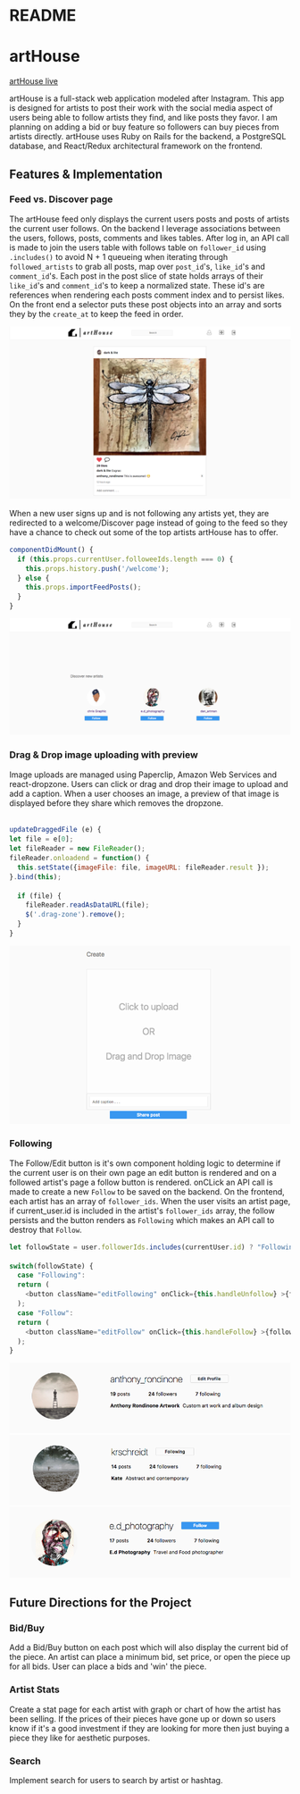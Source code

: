 # README

# artHouse

[artHouse live][heroku]

[heroku]: https://arthouse.herokuapp.com/#/signup

artHouse is a full-stack web application modeled after Instagram.  This app is designed for artists to post their work with the social media aspect of users being able to follow artists they find, and like posts they favor.  I am planning on adding a bid or buy feature so followers can buy pieces from artists directly.  artHouse uses Ruby on Rails for the backend, a PostgreSQL database, and React/Redux architectural framework on the frontend.

## Features & Implementation

### Feed vs. Discover page

The artHouse feed only displays the current users posts and posts of artists the current user follows. On the backend I leverage associations between the users, follows, posts, comments and likes tables.  After log in, an API call is made to join the users table with follows table on `follower_id` using `.includes()` to avoid N + 1 queueing when iterating through `followed_artists` to grab all posts, map over `post_id`'s, `like_id`'s and `comment_id`'s.  Each post in the post slice of state holds arrays of their `like_id`'s and `comment_id`'s to keep a normalized state.  These id's are references when rendering each posts comment index and to persist likes.  On the front end a selector puts these post objects into an array and sorts they by the `create_at` to keep the feed in order.

![image of feed](screenshots/feed.png)

When a new user signs up and is not following any artists yet, they are redirected to a welcome/Discover page instead of going to the feed so they have a chance to check out some of the top artists artHouse has to offer.  

```js
componentDidMount() {
  if (this.props.currentUser.followeeIds.length === 0) {
    this.props.history.push('/welcome');
  } else {
    this.props.importFeedPosts();
  }
}
```

![image of welcome](screenshots/welcome.png)


### Drag & Drop image uploading with preview

Image uploads are managed using Paperclip, Amazon Web Services and react-dropzone.  Users can click or drag and drop their image to upload and add a caption.  When a user chooses an image, a preview of that image is displayed before they share which removes the dropzone.

```js

updateDraggedFile (e) {
let file = e[0];
let fileReader = new FileReader();
fileReader.onloadend = function() {
  this.setState({imageFile: file, imageURL: fileReader.result });
}.bind(this);

  if (file) {
    fileReader.readAsDataURL(file);
    $('.drag-zone').remove();
  }
}
```

![image of create](screenshots/create.png)


### Following


The Follow/Edit button is it's own component holding logic to determine if the current user is on their own page an edit button is rendered and on a followed artist's page a follow button is rendered.  onCLick an API call is made to create a new `Follow` to be saved on the backend. On the frontend, each artist has an array of `follower_ids`.  When the user visits an artist page, if current_user.id is included in the artist's `follower_ids` array, the follow persists and the button renders as `Following` which makes an API call to destroy that `Follow`.


```js
let followState = user.followerIds.includes(currentUser.id) ? "Following" : "Follow";

switch(followState) {
  case "Following":
  return (
    <button className="editFollowing" onClick={this.handleUnfollow} >{followState}</button>
  );
  case "Follow":
  return (
    <button className="editFollow" onClick={this.handleFollow} >{followState}</button>
  );
}
```



![image of edit](screenshots/edit.png)
![image of following](screenshots/following.png)
![image of follow](screenshots/follow.png)



## Future Directions for the Project


### Bid/Buy

Add a Bid/Buy button on each post which will also display the current bid of the piece.  An artist can place a minimum bid, set price, or open the piece up for all bids.  User can place a bids and 'win' the piece.

### Artist Stats

Create a stat page for each artist with graph or chart of how the artist has been selling.  If the prices of their pieces have gone up or down so users know if it's a good investment if they are looking for more then just buying a piece they like for aesthetic purposes.


### Search

Implement search for users to search by artist or hashtag.
